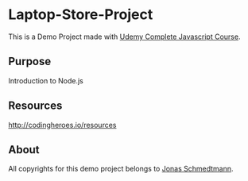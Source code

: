 # Laptop-Store-Project

This is a Demo Project made with [Udemy Complete Javascript Course](https://github.com/jonasschmedtmann/complete-javascript-course).

## Purpose

Introduction to Node.js

## Resources

http://codingheroes.io/resources

## About

All copyrights for this demo project belongs to [Jonas Schmedtmann](https://github.com/jonasschmedtmann).
